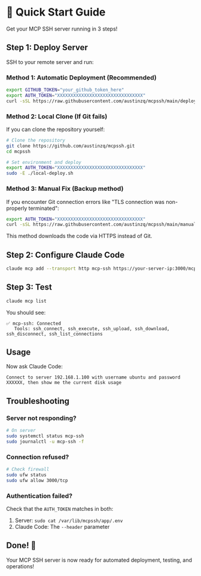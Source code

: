 # 🚀 Quick Start Guide

Get your MCP SSH server running in 3 steps!

## Step 1: Deploy Server

SSH to your remote server and run:

### Method 1: Automatic Deployment (Recommended)
```bash
export GITHUB_TOKEN="your_github_token_here"
export AUTH_TOKEN="XXXXXXXXXXXXXXXXXXXXXXXXXXXXXXXX"
curl -sSL https://raw.githubusercontent.com/austinzq/mcpssh/main/deploy-ubuntu.sh | sudo -E bash
```

### Method 2: Local Clone (If Git fails)
If you can clone the repository yourself:

```bash
# Clone the repository
git clone https://github.com/austinzq/mcpssh.git
cd mcpssh

# Set environment and deploy
export AUTH_TOKEN="XXXXXXXXXXXXXXXXXXXXXXXXXXXXXXXX"
sudo -E ./local-deploy.sh
```

### Method 3: Manual Fix (Backup method)
If you encounter Git connection errors like "TLS connection was non-properly terminated":

```bash
export AUTH_TOKEN="XXXXXXXXXXXXXXXXXXXXXXXXXXXXXXXX"
curl -sSL https://raw.githubusercontent.com/austinzq/mcpssh/main/manual-fix.sh | sudo -E bash
```

This method downloads the code via HTTPS instead of Git.

## Step 2: Configure Claude Code

```bash
claude mcp add --transport http mcp-ssh https://your-server-ip:3000/mcp --header "Authorization: Bearer XXXXXXXXXXXXXXXXXXXXXXXXXXXXXXXX"
```

## Step 3: Test

```bash
claude mcp list
```

You should see:
```
✅ mcp-ssh: Connected
   Tools: ssh_connect, ssh_execute, ssh_upload, ssh_download, ssh_disconnect, ssh_list_connections
```

## Usage

Now ask Claude Code:
```
Connect to server 192.168.1.100 with username ubuntu and password XXXXXX, then show me the current disk usage
```

## Troubleshooting

### Server not responding?
```bash
# On server
sudo systemctl status mcp-ssh
sudo journalctl -u mcp-ssh -f
```

### Connection refused?
```bash
# Check firewall
sudo ufw status
sudo ufw allow 3000/tcp
```

### Authentication failed?
Check that the `AUTH_TOKEN` matches in both:
1. Server: `sudo cat /var/lib/mcpssh/app/.env`
2. Claude Code: The `--header` parameter

## Done! 🎉

Your MCP SSH server is now ready for automated deployment, testing, and operations!